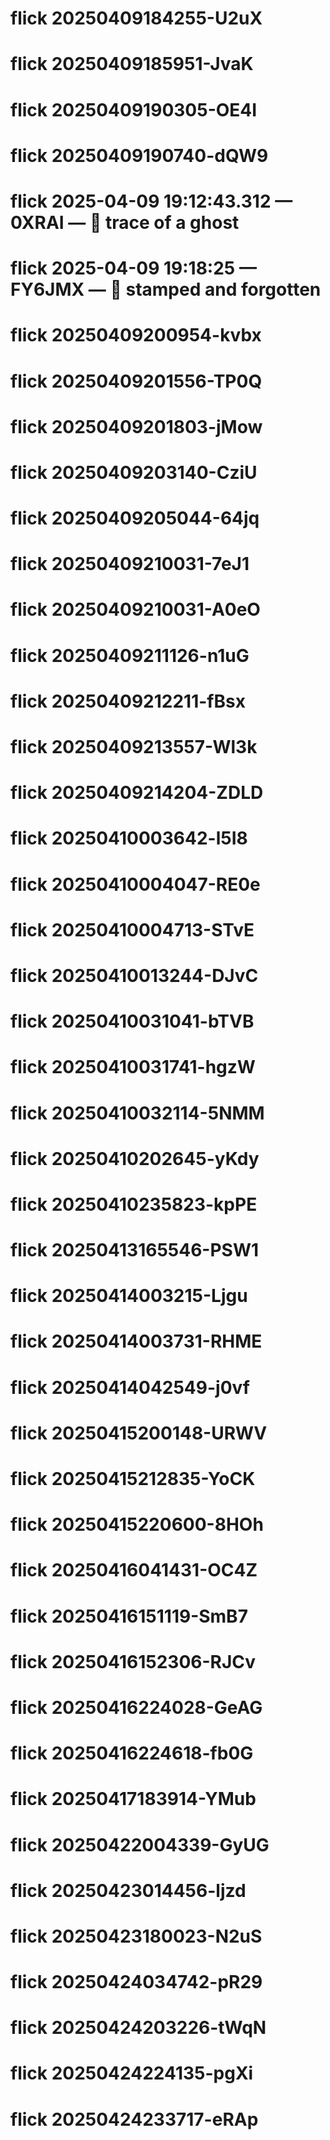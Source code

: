 # flick 20250409184255-U2uX
# flick 20250409185951-JvaK
# flick 20250409190305-OE4I
# flick 20250409190740-dQW9
# flick 2025-04-09 19:12:43.312 — 0XRAI — 👣 trace of a ghost
# flick 2025-04-09 19:18:25 — FY6JMX — 📜 stamped and forgotten
# flick 20250409200954-kvbx
# flick 20250409201556-TP0Q
# flick 20250409201803-jMow
# flick 20250409203140-CziU
# flick 20250409205044-64jq
# flick 20250409210031-7eJ1
# flick 20250409210031-A0eO
# flick 20250409211126-n1uG
# flick 20250409212211-fBsx
# flick 20250409213557-Wl3k
# flick 20250409214204-ZDLD
# flick 20250410003642-l5I8
# flick 20250410004047-RE0e
# flick 20250410004713-STvE
# flick 20250410013244-DJvC
# flick 20250410031041-bTVB
# flick 20250410031741-hgzW
# flick 20250410032114-5NMM
# flick 20250410202645-yKdy
# flick 20250410235823-kpPE
# flick 20250413165546-PSW1
# flick 20250414003215-Ljgu
# flick 20250414003731-RHME
# flick 20250414042549-j0vf
# flick 20250415200148-URWV
# flick 20250415212835-YoCK
# flick 20250415220600-8HOh
# flick 20250416041431-OC4Z
# flick 20250416151119-SmB7
# flick 20250416152306-RJCv
# flick 20250416224028-GeAG
# flick 20250416224618-fb0G
# flick 20250417183914-YMub
# flick 20250422004339-GyUG
# flick 20250423014456-ljzd
# flick 20250423180023-N2uS
# flick 20250424034742-pR29
# flick 20250424203226-tWqN
# flick 20250424224135-pgXi
# flick 20250424233717-eRAp
